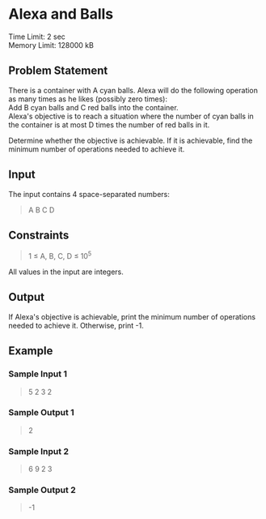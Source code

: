 # Alexa and Balls
Time Limit: 2 sec<br>
Memory Limit: 128000 kB
## Problem Statement
There is a container with A cyan balls. Alexa will do the following operation as many times as he likes (possibly zero times):<br>
Add B cyan balls and C red balls into the container.<br>
Alexa's objective is to reach a situation where the number of cyan balls in the container is at most D times the number of red balls in it.<br>

Determine whether the objective is achievable. If it is achievable, find the minimum number of operations needed to achieve it.
## Input
The input contains 4 space-separated numbers:
> A B C D

## Constraints
> 1 ≤ A, B, C, D ≤ 10<sup>5</sup>

All values in the input are integers.
## Output
If Alexa's objective is achievable, print the minimum number of operations needed to achieve it. Otherwise, print -1.
## Example
### Sample Input 1
> 5 2 3 2
### Sample Output 1
> 2

### Sample Input 2
> 6 9 2 3
### Sample Output 2
> -1
